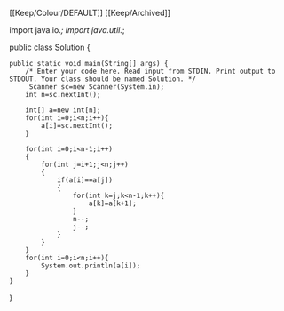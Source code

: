 [[Keep/Colour/DEFAULT]] [[Keep/Archived]] 

import java.io.*;
import java.util.*;

public class Solution {

    public static void main(String[] args) {
        /* Enter your code here. Read input from STDIN. Print output to STDOUT. Your class should be named Solution. */
         Scanner sc=new Scanner(System.in);
        int n=sc.nextInt();
        
        int[] a=new int[n];
        for(int i=0;i<n;i++){
            a[i]=sc.nextInt();
        }
        
        for(int i=0;i<n-1;i++)
        {
            for(int j=i+1;j<n;j++)
            {
                if(a[i]==a[j])
                {
                    for(int k=j;k<n-1;k++){
                        a[k]=a[k+1];
                    }
                    n--;
                    j--;
                }
            }
        }
        for(int i=0;i<n;i++){
            System.out.println(a[i]);
        }
    }
}

